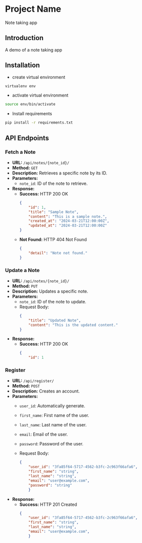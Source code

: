 # Project Name

Note taking app

## Introduction

A demo of a note taking app


## Installation

- create virtual environment
```bash
virtualenv env
```
- activate virtual environment
```bash
source env/bin/activate
```
- Install requirements
```bash
pip install -r requirements.txt
```
## API Endpoints

### Fetch a Note

- **URL:** `/api/notes/{note_id}/`
- **Method:** `GET`
- **Description:** Retrieves a specific note by its ID.
- **Parameters:**
  - `note_id`: ID of the note to retrieve.
- **Response:**
  - **Success:** HTTP 200 OK
    ```json
    {
        "id": 1,
        "title": "Sample Note",
        "content": "This is a sample note.",
        "created_at": "2024-03-21T12:00:00Z",
        "updated_at": "2024-03-21T12:00:00Z"
    }
    ```
  - **Not Found:** HTTP 404 Not Found
    ```json
    {
        "detail": "Note not found."
    }
    ```

### Update a Note

- **URL:** `/api/notes/{note_id}/`
- **Method:** `PUT`
- **Description:** Updates a specific note.
- **Parameters:**
  - `note_id`: ID of the note to update.
  - Request Body:
    ```json
    {
        "title": "Updated Note",
        "content": "This is the updated content."
    }
    ```
- **Response:**
  - **Success:** HTTP 200 OK
    ```json
    {
        "id": 1


### Register

- **URL:** `/api/register/`
- **Method:** `POST`
- **Description:** Creates an account.
- **Parameters:**
  - `user_id`: Automatically generate.
  - `first_name`: First name of the user.
  - `last_name`: Last name of the user.
  - `email`: Email of the user.
  - `password`: Password of the user.

  - Request Body:
    ```json
    {
        "user_id": "3fa85f64-5717-4562-b3fc-2c963f66afa6",
        "first_name": "string",
        "last_name": "string",
        "email": "user@example.com",
        "password": "string"
        }
    ```
- **Response:**
  - **Success:** HTTP 201 Created
    ```json
    {
        "user_id": "3fa85f64-5717-4562-b3fc-2c963f66afa6",
        "first_name": "string",
        "last_name": "string",
        "email": "user@example.com",
        }
    ```

